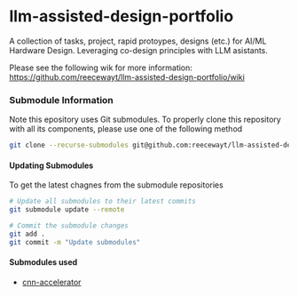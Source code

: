 # llm-assisted-design-portfolio
A collection of tasks, project, rapid protoypes, designs (etc.) for AI/ML Hardware Design. Leveraging co-design principles with LLM asistants.

Please see the following wik for more information: https://github.com/reecewayt/llm-assisted-design-portfolio/wiki


### Submodule Information
Note this epository uses Git submodules. To properly clone this repository with all its components, please use one of the following method

```bash
git clone --recurse-submodules git@github.com:reecewayt/llm-assisted-design-portfolio.git
```

#### Updating Submodules
To get the latest chagnes from the submodule repositories
```bash
# Update all submodules to their latest commits
git submodule update --remote

# Commit the submodule changes
git add .
git commit -m "Update submodules"
```

#### Submodules used
- [cnn-accelerator](https://github.com/reecewayt/cnn-accelerator)
